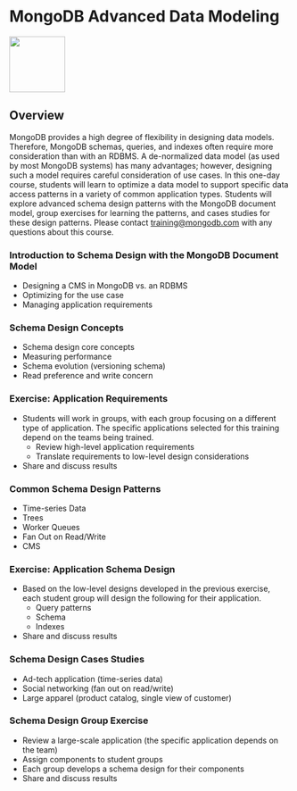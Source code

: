 # MongoDB Advanced Data Modeling

<img src="img/mongodb-university-logo.png" class="floatright single" style="width: 100px">

## Overview

MongoDB provides a high degree of flexibility in designing data models. Therefore, MongoDB schemas, queries, and indexes often require more consideration than with an RDBMS. A de-normalized data model (as used by most MongoDB systems) has many advantages; however, designing such a model requires careful consideration of use cases. In this one-day course, students will learn to optimize a data model to support specific data access patterns in a variety of common application types. Students will explore advanced schema design patterns with the MongoDB document model, group exercises for learning the patterns, and cases studies for these design patterns. Please contact <a href="mailto:training@mongodb.com">training@mongodb.com</a> with any questions about this course.

### Introduction to Schema Design with the MongoDB Document Model

* Designing a CMS in MongoDB vs. an RDBMS
* Optimizing for the use case
* Managing application requirements

### Schema Design Concepts

* Schema design core concepts
* Measuring performance
* Schema evolution (versioning schema)
* Read preference and write concern

### Exercise: Application Requirements

* Students will work in groups, with each group focusing on a different type of application. The specific applications selected for this training depend on the teams being trained.
  * Review high-level application requirements
  * Translate requirements to low-level design considerations
* Share and discuss results

### Common Schema Design Patterns

* Time-series Data
* Trees
* Worker Queues
* Fan Out on Read/Write
* CMS

### Exercise: Application Schema Design

* Based on the low-level designs developed in the previous exercise, each student group will design the following for their application.
  * Query patterns
  * Schema
  * Indexes
* Share and discuss results

### Schema Design Cases Studies

* Ad-tech application (time-series data)
* Social networking (fan out on read/write)
* Large apparel (product catalog, single view of customer)

### Schema Design Group Exercise

* Review a large-scale application (the specific application depends on the team)
* Assign components to student groups
* Each group develops a schema design for their components
* Share and discuss results


<style>#resources_table{display:none;}</style>
